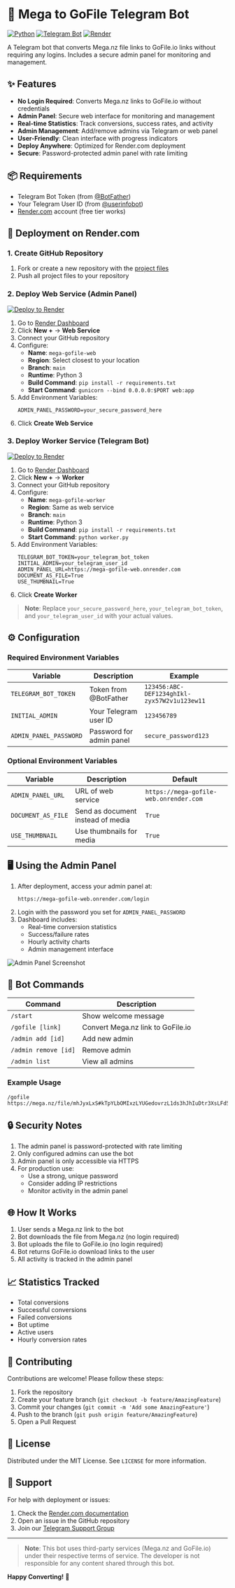 # 🚀 Mega to GoFile Telegram Bot

[![Python](https://img.shields.io/badge/Python-3.7%2B-blue)](https://python.org)
[![Telegram Bot](https://img.shields.io/badge/Telegram-Bot-green)](https://core.telegram.org/bots)
[![Render](https://img.shields.io/badge/Deploy-Render-43E047?logo=render)](https://render.com)

A Telegram bot that converts Mega.nz file links to GoFile.io links without requiring any logins. Includes a secure admin panel for monitoring and management.

## ✨ Features

- **No Login Required**: Converts Mega.nz links to GoFile.io without credentials
- **Admin Panel**: Secure web interface for monitoring and management
- **Real-time Statistics**: Track conversions, success rates, and activity
- **Admin Management**: Add/remove admins via Telegram or web panel
- **User-Friendly**: Clean interface with progress indicators
- **Deploy Anywhere**: Optimized for Render.com deployment
- **Secure**: Password-protected admin panel with rate limiting

## 📦 Requirements

- Telegram Bot Token (from [@BotFather](https://t.me/BotFather))
- Your Telegram User ID (from [@userinfobot](https://t.me/userinfobot))
- [Render.com](https://render.com) account (free tier works)

## 🚀 Deployment on Render.com

### 1. Create GitHub Repository

1. Fork or create a new repository with the [project files](https://github.com/yourusername/mega-gofile-bot)
2. Push all project files to your repository

### 2. Deploy Web Service (Admin Panel)

[![Deploy to Render](https://render.com/images/deploy-to-render-button.svg)](https://dashboard.render.com/web)

1. Go to [Render Dashboard](https://dashboard.render.com/)
2. Click **New +** → **Web Service**
3. Connect your GitHub repository
4. Configure:
   - **Name**: `mega-gofile-web`
   - **Region**: Select closest to your location
   - **Branch**: `main`
   - **Runtime**: Python 3
   - **Build Command**: `pip install -r requirements.txt`
   - **Start Command**: `gunicorn --bind 0.0.0.0:$PORT web:app`
5. Add Environment Variables:
   ```
   ADMIN_PANEL_PASSWORD=your_secure_password_here
   ```
6. Click **Create Web Service**

### 3. Deploy Worker Service (Telegram Bot)

[![Deploy to Render](https://render.com/images/deploy-to-render-button.svg)](https://dashboard.render.com/web)

1. Go to [Render Dashboard](https://dashboard.render.com/)
2. Click **New +** → **Worker**
3. Connect your GitHub repository
4. Configure:
   - **Name**: `mega-gofile-worker`
   - **Region**: Same as web service
   - **Branch**: `main`
   - **Runtime**: Python 3
   - **Build Command**: `pip install -r requirements.txt`
   - **Start Command**: `python worker.py`
5. Add Environment Variables:
   ```
   TELEGRAM_BOT_TOKEN=your_telegram_bot_token
   INITIAL_ADMIN=your_telegram_user_id
   ADMIN_PANEL_URL=https://mega-gofile-web.onrender.com
   DOCUMENT_AS_FILE=True
   USE_THUMBNAIL=True
   ```
6. Click **Create Worker**

> **Note**: Replace `your_secure_password_here`, `your_telegram_bot_token`, and `your_telegram_user_id` with your actual values.

## ⚙️ Configuration

### Required Environment Variables

| Variable | Description | Example |
|----------|-------------|---------|
| `TELEGRAM_BOT_TOKEN` | Token from @BotFather | `123456:ABC-DEF1234ghIkl-zyx57W2v1u123ew11` |
| `INITIAL_ADMIN` | Your Telegram user ID | `123456789` |
| `ADMIN_PANEL_PASSWORD` | Password for admin panel | `secure_password123` |

### Optional Environment Variables

| Variable | Description | Default |
|----------|-------------|---------|
| `ADMIN_PANEL_URL` | URL of web service | `https://mega-gofile-web.onrender.com` |
| `DOCUMENT_AS_FILE` | Send as document instead of media | `True` |
| `USE_THUMBNAIL` | Use thumbnails for media | `True` |

## 🖥️ Using the Admin Panel

1. After deployment, access your admin panel at:
   ```
   https://mega-gofile-web.onrender.com/login
   ```
2. Login with the password you set for `ADMIN_PANEL_PASSWORD`
3. Dashboard includes:
   - Real-time conversion statistics
   - Success/failure rates
   - Hourly activity charts
   - Admin management interface

![Admin Panel Screenshot](https://i.imgur.com/7XbRk9L.png)

## 🤖 Bot Commands

| Command | Description |
|---------|-------------|
| `/start` | Show welcome message |
| `/gofile [link]` | Convert Mega.nz link to GoFile.io |
| `/admin add [id]` | Add new admin |
| `/admin remove [id]` | Remove admin |
| `/admin list` | View all admins |

### Example Usage
```
/gofile https://mega.nz/file/mhJyxLxS#kTpYLbOMIxzLYUGedovrzL1ds3hJhIuDtr3XsLFd5F8
```

## 🔒 Security Notes

1. The admin panel is password-protected with rate limiting
2. Only configured admins can use the bot
3. Admin panel is only accessible via HTTPS
4. For production use:
   - Use a strong, unique password
   - Consider adding IP restrictions
   - Monitor activity in the admin panel

## 🌐 How It Works

1. User sends a Mega.nz link to the bot
2. Bot downloads the file from Mega.nz (no login required)
3. Bot uploads the file to GoFile.io (no login required)
4. Bot returns GoFile.io download links to the user
5. All activity is tracked in the admin panel

## 📈 Statistics Tracked

- Total conversions
- Successful conversions
- Failed conversions
- Bot uptime
- Active users
- Hourly conversion rates

## 🤝 Contributing

Contributions are welcome! Please follow these steps:

1. Fork the repository
2. Create your feature branch (`git checkout -b feature/AmazingFeature`)
3. Commit your changes (`git commit -m 'Add some AmazingFeature'`)
4. Push to the branch (`git push origin feature/AmazingFeature`)
5. Open a Pull Request

## 📄 License

Distributed under the MIT License. See `LICENSE` for more information.

## 💬 Support

For help with deployment or issues:

1. Check the [Render.com documentation](https://render.com/docs)
2. Open an issue in the GitHub repository
3. Join our [Telegram Support Group](https://t.me/your_support_group)

---

> **Note**: This bot uses third-party services (Mega.nz and GoFile.io) under their respective terms of service. The developer is not responsible for any content shared through this bot.

**Happy Converting!** 🚀
